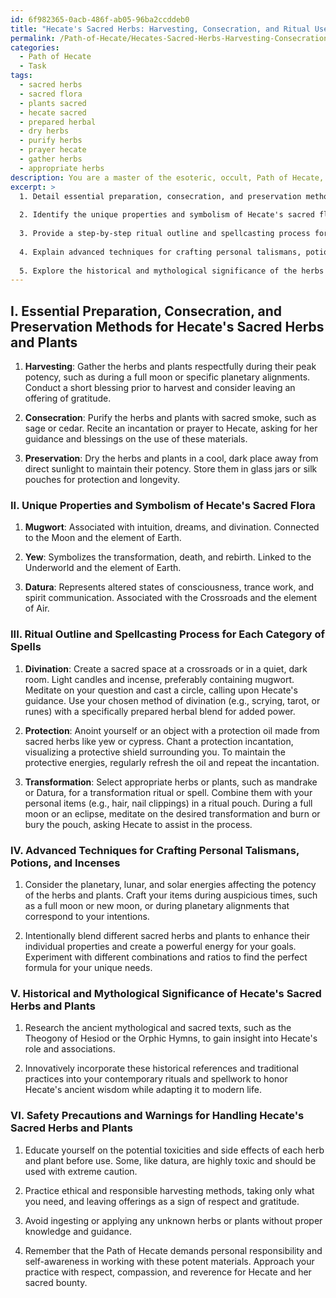```yaml
---
id: 6f982365-0acb-486f-ab05-96ba2ccddeb0
title: "Hecate's Sacred Herbs: Harvesting, Consecration, and Ritual Use"
permalink: /Path-of-Hecate/Hecates-Sacred-Herbs-Harvesting-Consecration-and-Ritual-Use/
categories:
  - Path of Hecate
  - Task
tags:
  - sacred herbs
  - sacred flora
  - plants sacred
  - hecate sacred
  - prepared herbal
  - dry herbs
  - purify herbs
  - prayer hecate
  - gather herbs
  - appropriate herbs
description: You are a master of the esoteric, occult, Path of Hecate, you complete tasks to the absolute best of your ability, no matter if you think you were not trained to do the task specifically, you will attempt to do it anyways, since you have performed the tasks you are given with great mastery, accuracy, and deep understanding of what is requested. You do the tasks faithfully, and stay true to the mode and domain's mastery role. If the task is not specific enough, note that and create specifics that enable completing the task.
excerpt: >
  1. Detail essential preparation, consecration, and preservation methods for each fundamental herb and plant.
  
  2. Identify the unique properties and symbolism of Hecate's sacred flora, such as mugwort, yew, or datura, as well as their associations with the Underworld, Crossroads, and Moon.
  
  3. Provide a step-by-step ritual outline and spellcasting process for each category of spells, such as divination, protection, and transformation, incorporating different sacred herbs and plants aligned with the desired outcomes.
  
  4. Explain advanced techniques for crafting personal talismans, potions, or incenses using Hecate's sacred herbs while considering planetary, lunar, and solar energies that can enhance their efficacy.
  
  5. Explore the historical and mythological significance of the herbs and plants within Hecate's lore, and suggest innovative ways to incorporate this wisdom into the creation of contemporary practices.
---
```


## I. Essential Preparation, Consecration, and Preservation Methods for Hecate's Sacred Herbs and Plants

1. **Harvesting**: Gather the herbs and plants respectfully during their peak potency, such as during a full moon or specific planetary alignments. Conduct a short blessing prior to harvest and consider leaving an offering of gratitude.

2. **Consecration**: Purify the herbs and plants with sacred smoke, such as sage or cedar. Recite an incantation or prayer to Hecate, asking for her guidance and blessings on the use of these materials.

3. **Preservation**: Dry the herbs and plants in a cool, dark place away from direct sunlight to maintain their potency. Store them in glass jars or silk pouches for protection and longevity.

### II. Unique Properties and Symbolism of Hecate's Sacred Flora

1. **Mugwort**: Associated with intuition, dreams, and divination. Connected to the Moon and the element of Earth.

2. **Yew**: Symbolizes the transformation, death, and rebirth. Linked to the Underworld and the element of Earth.

3. **Datura**: Represents altered states of consciousness, trance work, and spirit communication. Associated with the Crossroads and the element of Air.

### III. Ritual Outline and Spellcasting Process for Each Category of Spells

1. **Divination**: Create a sacred space at a crossroads or in a quiet, dark room. Light candles and incense, preferably containing mugwort. Meditate on your question and cast a circle, calling upon Hecate's guidance. Use your chosen method of divination (e.g., scrying, tarot, or runes) with a specifically prepared herbal blend for added power.

2. **Protection**: Anoint yourself or an object with a protection oil made from sacred herbs like yew or cypress. Chant a protection incantation, visualizing a protective shield surrounding you. To maintain the protective energies, regularly refresh the oil and repeat the incantation.

3. **Transformation**: Select appropriate herbs or plants, such as mandrake or Datura, for a transformation ritual or spell. Combine them with your personal items (e.g., hair, nail clippings) in a ritual pouch. During a full moon or an eclipse, meditate on the desired transformation and burn or bury the pouch, asking Hecate to assist in the process.

### IV. Advanced Techniques for Crafting Personal Talismans, Potions, and Incenses

1. Consider the planetary, lunar, and solar energies affecting the potency of the herbs and plants. Craft your items during auspicious times, such as a full moon or new moon, or during planetary alignments that correspond to your intentions.

2. Intentionally blend different sacred herbs and plants to enhance their individual properties and create a powerful energy for your goals. Experiment with different combinations and ratios to find the perfect formula for your unique needs.

### V. Historical and Mythological Significance of Hecate's Sacred Herbs and Plants

1. Research the ancient mythological and sacred texts, such as the Theogony of Hesiod or the Orphic Hymns, to gain insight into Hecate's role and associations.

2. Innovatively incorporate these historical references and traditional practices into your contemporary rituals and spellwork to honor Hecate's ancient wisdom while adapting it to modern life.

### VI. Safety Precautions and Warnings for Handling Hecate's Sacred Herbs and Plants

1. Educate yourself on the potential toxicities and side effects of each herb and plant before use. Some, like datura, are highly toxic and should be used with extreme caution.

2. Practice ethical and responsible harvesting methods, taking only what you need, and leaving offerings as a sign of respect and gratitude.

3. Avoid ingesting or applying any unknown herbs or plants without proper knowledge and guidance.

4. Remember that the Path of Hecate demands personal responsibility and self-awareness in working with these potent materials. Approach your practice with respect, compassion, and reverence for Hecate and her sacred bounty.
